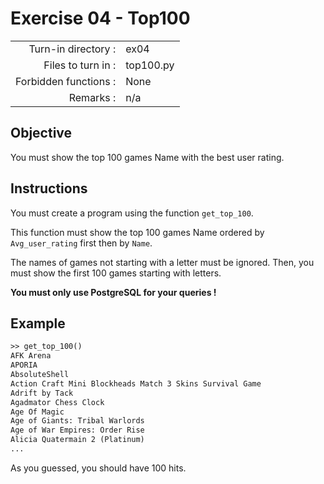 # Exercise 04 - Top100

|                         |                    |
| -----------------------:| ------------------ |
|   Turn-in directory :    |  ex04              |
|   Files to turn in :    |  top100.py         |
|   Forbidden functions : |  None              |
|   Remarks :             |  n/a               |

## Objective

You must show the top 100 games Name with the best user rating.

## Instructions

You must create a program using the function `get_top_100`.

This function must show the top 100 games Name ordered by `Avg_user_rating` first then by `Name`.

The names of games not starting with a letter must be ignored. Then, you must show the first 100 games starting with letters.

**You must only use PostgreSQL for your queries !**

## Example

```txt
>> get_top_100()
AFK Arena
APORIA
AbsoluteShell
Action Craft Mini Blockheads Match 3 Skins Survival Game
Adrift by Tack
Agadmator Chess Clock
Age Of Magic
Age of Giants: Tribal Warlords
Age of War Empires: Order Rise
Alicia Quatermain 2 (Platinum)
...
```

As you guessed, you should have 100 hits.